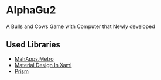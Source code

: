 # AlphaGu2
A Bulls and Cows Game with Computer that Newly developed

## Used Libraries
* [MahApps.Metro](https://github.com/MahApps/MahApps.Metro)
* [Material Design In Xaml](https://github.com/MaterialDesignInXAML/MaterialDesignInXamlToolkit)
* [Prism](https://github.com/PrismLibrary/Prism)
